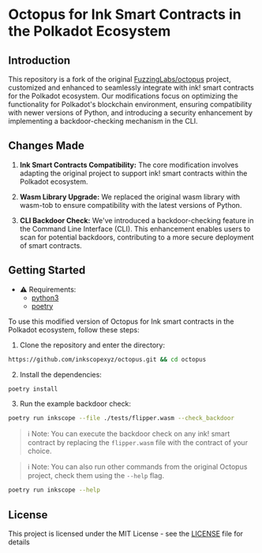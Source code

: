 # Octopus for Ink Smart Contracts in the Polkadot Ecosystem

## Introduction

This repository is a fork of the original [FuzzingLabs/octopus](https://github.com/FuzzingLabs/octopus) project, customized and enhanced to seamlessly integrate with ink! smart contracts for the Polkadot ecosystem. Our modifications focus on optimizing the functionality for Polkadot's blockchain environment, ensuring compatibility with newer versions of Python, and introducing a security enhancement by implementing a backdoor-checking mechanism in the CLI.

## Changes Made

1. **Ink Smart Contracts Compatibility:** The core modification involves adapting the original project to support ink! smart contracts within the Polkadot ecosystem.

2. **Wasm Library Upgrade:** We replaced the original wasm library with wasm-tob to ensure compatibility with the latest versions of Python.

3. **CLI Backdoor Check:** We've introduced a backdoor-checking feature in the Command Line Interface (CLI). This enhancement enables users to scan for potential backdoors, contributing to a more secure deployment of smart contracts.

## Getting Started

- ⚠️ Requirements:
  - [python3](https://www.python.org/)
  - [poetry](https://python-poetry.org/docs/#installing-with-the-official-installer)

To use this modified version of Octopus for Ink smart contracts in the Polkadot ecosystem, follow these steps:

1. Clone the repository and enter the directory:

```bash
https://github.com/inkscopexyz/octopus.git && cd octopus
```

2. Install the dependencies:

```bash
poetry install
```

3. Run the example backdoor check:

```bash
poetry run inkscope --file ./tests/flipper.wasm --check_backdoor
```

> ℹ️ Note: You can execute the backdoor check on any ink! smart contract by replacing the `flipper.wasm` file with the contract of your choice.

> ℹ️ Note: You can also run other commands from the original Octopus project, check them using the `--help` flag.

```bash
poetry run inkscope --help
```

## License

This project is licensed under the MIT License - see the [LICENSE](LICENSE) file for details